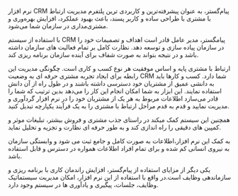 نرم‌ افزار CRM پیام‌گستر، به عنوان پیشرفته‌ترین و کاربردی ترین پلتفرم مدیریت ارتباط با مشتری با طراحی ساده و کاربر پسند، باعث بهبود عملکرد، افزایش بهره‌وری و مشتری‌مداری در سازمان شما می‌شود.


 با استفاده از سیستم CRM  پیامگستر، مدیر عامل قادر است اهداف و تصمیمات خود را در سازمان پیاده سازی و توسعه دهد. نظارت کامل بر تمام فعالیت های سازمان داشته باشد و در نتیجه بتواند به صورت شفاف برای آینده سازمان برنامه ریزی کند.
 
 
ارتباط با مشتری پایه و اساس موفقیت هر نوع کسب و کاری است. چگونگی مدیریت این رابطه برای ایجاد تجربه مشتری حرفه ای به وضعیت CRM شما دارد. کسب و کارها باید به دانشی عمیق از مشتریان خود دسترسی داشته باشند و در طول راه از آن دانش استفاده نمایند. این ابزار به شما امکان انجام این کار را می‌دهد بدین ترتیب که شما را قادر می‌سازد اطلاعات مربوط به هر یک از مشتریان خود را در نرم افزار گرد‌آوری و مدیریت نمایید و قدم به قدم مراحل ارتباط با مشتری را به یک فرآیند یکپارچه تبدیل کنید.


همچنین این سیستم کمک میکند در راستای جذب مشتری و فروش بیشتر، تبلیغات موثر و کمپین های دقیقی را راه اندازی کند و به طور حرفه ای نظارت و تجزیه و تحلیل نماید.


به کمک این نرم افزار،اطلاعات به صورت کامل و جامع ثبت می شود و وابستگی سازمان به نیروی انسانی کم شده و برای تمام افراد اطلاعات همواره در دسترس و قابل استفاده باشد.


یکی دیگر از مزایای استفاده از پیام‌گستر، افزایش راندمان کاری با برنامه ریزی و سازماندهی وظایف است.در واقع با استفاده از این نرم افزار، امکان مدیریت سیستماتیک وظایف، جلسات، پیگیری و یادآوری ها در سیستم وجود دارد.

